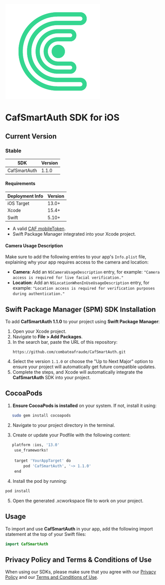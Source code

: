 ![Caf](https://github.com/combateafraude/iOS/raw/main/images/caf_icon.png)

# CafSmartAuth SDK for iOS

## Current Version

### Stable

| SDK            | Version       |
| -------------- | ------------- |
| CafSmartAuth   | 1.1.0   |

#### Requirements

| Deployment Info | Version       |
| --------------- | ------------- |
| iOS Target      | 13.0+         |
| Xcode           | 15.4+         |
| Swift           | 5.10+         |

- A valid [CAF mobileToken](https://docs.caf.io/sdks/access-token).
- Swift Package Manager integrated into your Xcode project.

#### Camera Usage Description

Make sure to add the following entries to your app's `Info.plist` file, explaining why your app requires access to the camera and location:

- **Camera**: Add an `NSCameraUsageDescription` entry, for example: `"Camera access is required for live facial verification."`
- **Location**: Add an `NSLocationWhenInUseUsageDescription` entry, for example: `"Location access is required for verification purposes during authentication."`

## Swift Package Manager (SPM) SDK Installation

To add **CafSmartAuth 1.1.0** to your project using **Swift Package Manager**:

1. Open your Xcode project.
2. Navigate to **File > Add Packages**.
3. In the search bar, paste the URL of this repository:
    ```console
    https://github.com/combateafraude/CafSmartAuth.git
    ```
4. Select the version `1.1.0` or choose the "Up to Next Major" option to ensure your project will automatically get future compatible updates.
5. Complete the steps, and Xcode will automatically integrate the **CafSmartAuth** SDK into your project.

## CocoaPods

1. **Ensure CocoaPods is installed** on your system. If not, install it using:

```bash
   sudo gem install cocoapods
```

2. Navigate to your project directory in the terminal.

3. Create or update your Podfile with the following content:

```bash
   platform :ios, '13.0'
    use_frameworks!

    target 'YourAppTarget' do
        pod 'CafSmartAuth', '~> 1.1.0'
    end
```
4. Install the pod by running:

```bash
pod install
```

5. Open the generated .xcworkspace file to work on your project.


## Usage

To import and use **CafSmartAuth** in your app, add the following import statement at the top of your Swift files:

```swift
import CafSmartAuth
```

## Privacy Policy and Terms & Conditions of Use

When using our SDKs, please make sure that you agree with our [Privacy Policy](https://en.caf.io/politicas/politicas-de-privacidade) and our [Terms and Conditions of Use](https://en.caf.io/politicas/termos-e-condicoes-de-uso).
